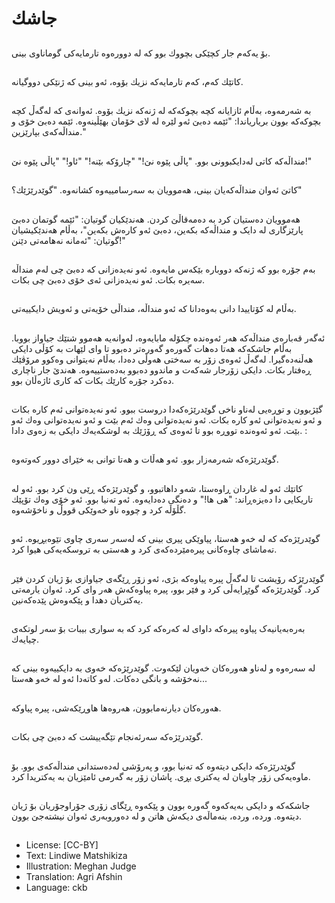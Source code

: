 # جاشك

##
بۆ یەكەم جار كچێكی بچووك بوو كە لە دوورەوە تارمایه‌کی گوماناوی بینی.

##
كاتێك كەم، كەم تارمایه‌که نزیك بۆوه‌، ئەو بینی كە ژنێكی دووگیانه.

##
بە شەرمەوە، بەڵام ئازایانە كچە بچوكەكە لە ژنەكە نزیك بۆوه. ئەوانەی كە لەگەڵ كچە بچوكەكە بوون بریاریاندا: "ئێمە دەبێ ئەو لێرە لە لای خۆمان بهێڵینەوە. ئێمە دەبێ خۆی و منداڵەكەی بپارێزین."

##
منداڵەكە كاتی لەدایکبوونی بوو. "پاڵی پێوه نێ!" "چارۆكە بێنە!" "ئاو!" "پاڵی پێوه نێ!"

##
كاتێ ئەوان منداڵەكەیان بینی، هەموویان بە سەرسامییەوە كشانەوە. "گوێدرێژێك؟"

##
هەموویان دەستیان كرد بە دەمەقاڵێ كردن. هەندێكیان گوتیان: "ئێمە گوتمان دە‌بێ پارێزگاری لە دایک و منداڵه‌که بکه‌ین، دەبێ ئەو كارەش بكەین"، بەڵام هه‌ندێکیشیان گوتیان: "ئەمانە نەهامەتی دێنن!"

##
بەم جۆرە بوو كە ژنەكە دووبارە بێكەس مایەوە. ئەو نەیدەزانی كە دەبێ چی لەم منداڵە سەیرە بكات. ئەو نەیدەزانی ئەی خۆی دەبێ چی بكات.

##
بەڵام لە كۆتاییدا دانی بەوەدانا كە ئەو منداڵە، منداڵی خۆیەتی و ئەویش دایكییەتی.

##
ئەگەر قەبارەی منداڵەكە هەر ئەوەندە چكۆلە مابایەوە، لەوانەیە هەموو شتێك جیاواز بووبا. بەڵام جاشكەكە هەتا دەهات گەورەو گەورەتر دەبوو تا وای لێهات بە کۆڵی دایکی هەڵنەدەگیرا. لەگەڵ ئەوەی زۆر به سه‌ختی هەوڵی دەدا، بەڵام نەیتوانی وەكوو مرۆڤێك ڕەفتار بكات. دایكی زۆرجار شەکەت و ماندوو دەبوو بەدەستییەوە. هەندێ جار ناچاری دەکرد جۆرە كارێك بکات كە كاری ئاژەڵان بوو.

##
گێژبوون و توڕەیی لەناو ناخی گوێدرێژەكەدا دروست ببوو. ئەو نەیدەتوانی ئەم كارە بكات و ئەو نەیدەتوانی ئەو كارە بكات. ئەو نەیدەتوانی وەك ئەم بێت و ئەو نەیدەتوانی وەك ئەو بێت. ئەو ئەوەندە تووڕە بوو تا ئەوەی كە ڕۆژێك بە لوشكەیەك دایكی بە زەوی دادا. :

##
گوێدرێژەكە شەرمەزار بوو. ئەو هەڵات و هەتا توانی به خێرای دوور كەوتەوە.

##
كاتێك ئه‌و لە غاردان ڕاوه‌ستا، شەو داهاتبوو، و گوێدرێژەكە ڕێی ون کرد بوو. ئەو لە تاریكایی دا دەیزەڕاند: "هی ها!" و دەنگی دەدایەوە. ئەو تەنیا بوو. ئەو خۆی وەك تۆپێك گڵۆڵە كرد و چووە ناو خەوێكی قووڵ و ناخۆشەوە.

##
گوێدرێژەكە که لە خەو هەستا، پیاوێكی پیری بینی كە لەسەر سەری چاوی تێوه‌بڕیوه. ئەو تەماشای چاوەكانی پیرەمێردەكەی كرد و هەستی بە تروسكەیەكی هیوا كرد.

##
گوێدرێژکە رۆیشت تا لەگەڵ پیرە پیاوەكە بژی، ئەو زۆر ڕێگەی جیاوازی بۆ ژیان کردن فێر كرد. گوێدرێژەکە گوێڕایەڵی كرد و فێر بوو، پیرە پیاوەكەش هەر وای کرد. ئەوان یارمەتی یەكتریان دهدا و پێكەوە‌ش پێده‌که‌نین.

##
به‌ره‌به‌یانیه‌ک پیاوە پیرەكە داوای لە كەرەكە كرد كە به سواری بیبات بۆ سەر لوتكەی چیایەك.

##
لە سەرەوە و لەناو هەورەكان خەویان لێكەوت. گوێدرێژەکە خەوی بە دایكییەوە بینی كە نەخۆشە و بانگی دەكات. لەو كاتەدا ئەو لە خەو هەستا...

##
هەورەكان دیارنەمابوون، هه‌روه‌‌ها هاوڕێكەشی، پیرە پیاوكە.

##
گوێدرێژەکە سەرئەنجام تێگەییشت كە دەبێ چی بكات.

##
گوێدرێژەکە دایكی دیتەوە كە تەنیا بوو، و په‌رۆشی لەدەستدانی منداڵەكەی بوو. بۆ ماوەیەكی زۆر چاویان لە یەكتری بڕی. پاشان زۆر بە گەرمی ئامێزیان بە یەكتریدا كرد.

##
جاشكەكە و دایكی بەیەكەوە گەورە بوون و پێكەوە ڕێگای زۆری جۆراوجۆریان بۆ ژیان دیتەوە. وردە، وردە، بنەماڵەی دیکەش هاتن و لە دەوروبەری ئەوان نیشتەجێ بوون.

##
* License: [CC-BY]
* Text: Lindiwe Matshikiza
* Illustration: Meghan Judge
* Translation: Agri Afshin
* Language: ckb
